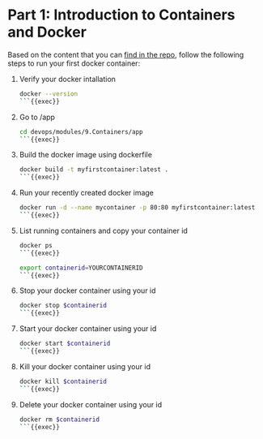 # Part 1: Introduction to Containers and Docker

Based on the content that you can [find in the repo](https://github.com/rolling-scopes-school/devops/modules/9.Containers/Par1), follow the following steps to run your first docker container:

1. Verify your docker intallation

   ```sh
   docker --version
   ```{{exec}}
   ```
2. Go to /app

   ```sh
   cd devops/modules/9.Containers/app
   ```{{exec}}
   ```
3. Build the docker image using dockerfile

   ```sh
   docker build -t myfirstcontainer:latest .
   ```{{exec}}
   ```
4. Run your recently created docker image

   ```sh
   docker run -d --name mycontainer -p 80:80 myfirstcontainer:latest
   ```{{exec}}
   ```
5. List running containers and copy your container id

   ```sh
   docker ps
   ```{{exec}}
   ```
   ```sh
   export containerid=YOURCONTAINERID
   ```{{exec}}
   ```
6. Stop your docker container using your id

   ```sh
   docker stop $containerid
   ```{{exec}}
   ```
7. Start your docker container using your id

   ```sh
   docker start $containerid
   ```{{exec}}
   ```
8. Kill your docker container using your id

   ```sh
   docker kill $containerid
   ```{{exec}}
   ```
9. Delete your docker container using your id

   ```sh
   docker rm $containerid
   ```{{exec}}
   ```
